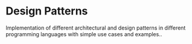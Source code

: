 # Design Patterns

Implementation of different architectural and design patterns in different programming languages with simple use cases and examples..
